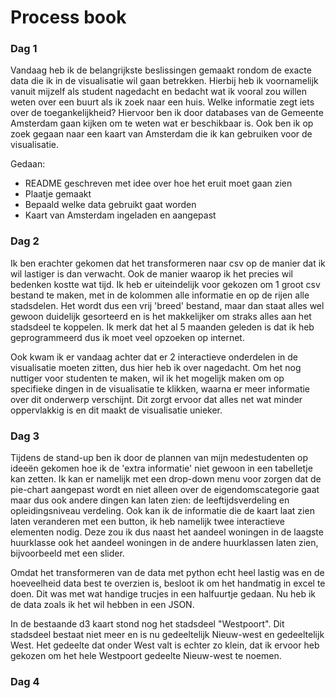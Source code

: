# Process book
### Dag 1
Vandaag heb ik de belangrijkste beslissingen gemaakt rondom de exacte data die ik in de visualisatie wil gaan betrekken. Hierbij heb ik voornamelijk vanuit mijzelf als student nagedacht en bedacht wat ik vooral zou willen weten over een buurt als ik zoek naar een huis. Welke informatie zegt iets over de toegankelijkheid? Hiervoor ben ik door databases van de Gemeente Amsterdam gaan kijken om te weten wat er beschikbaar is. Ook ben ik op zoek gegaan naar een kaart van Amsterdam die ik kan gebruiken voor de visualisatie.

Gedaan:
- README geschreven met idee over hoe het eruit moet gaan zien
- Plaatje gemaakt
- Bepaald welke data gebruikt gaat worden
- Kaart van Amsterdam ingeladen en aangepast

### Dag 2
Ik ben erachter gekomen dat het transformeren naar csv op de manier dat ik wil lastiger is dan verwacht. Ook de manier waarop ik het precies wil bedenken kostte wat tijd. Ik heb er uiteindelijk voor gekozen om 1 groot csv bestand te maken, met in de kolommen alle informatie en op de rijen alle stadsdelen. Het wordt dus een vrij 'breed' bestand, maar dan staat alles wel gewoon duidelijk gesorteerd en is het makkelijker om straks alles aan het stadsdeel te koppelen. Ik merk dat het al 5 maanden geleden is dat ik heb geprogrammeerd dus ik moet veel opzoeken op internet.

Ook kwam ik er vandaag achter dat er 2 interactieve onderdelen in de visualisatie moeten zitten, dus hier heb ik over nagedacht. Om het nog nuttiger voor studenten te maken, wil ik het mogelijk maken om op specifieke dingen in de visualisatie te klikken, waarna er meer informatie over dit onderwerp verschijnt. Dit zorgt ervoor dat alles net wat minder oppervlakkig is en dit maakt de visualisatie unieker.

### Dag 3
Tijdens de stand-up ben ik door de plannen van mijn medestudenten op ideeën gekomen hoe ik de 'extra informatie' niet gewoon in een tabelletje kan zetten. Ik kan er namelijk met een drop-down menu voor zorgen dat de pie-chart aangepast wordt en niet alleen over de eigendomscategorie gaat maar dus ook andere dingen kan laten zien: de leeftijdsverdeling en opleidingsniveau verdeling. Ook kan ik de informatie die de kaart laat zien laten veranderen met een button, ik heb namelijk twee interactieve elementen nodig. Deze zou ik dus naast het aandeel woningen in de laagste huurklasse ook het aandeel woningen in de andere huurklassen laten zien, bijvoorbeeld met een slider.

Omdat het transformeren van de data met python echt heel lastig was en de hoeveelheid data best te overzien is, besloot ik om het handmatig in excel te doen. Dit was met wat handige trucjes in een halfuurtje gedaan. Nu heb ik de data zoals ik het wil hebben in een JSON.

In de bestaande d3 kaart stond nog het stadsdeel "Westpoort". Dit stadsdeel bestaat niet meer en is nu gedeeltelijk Nieuw-west en gedeeltelijk West. Het gedeelte dat onder West valt is echter zo klein, dat ik ervoor heb gekozen om het hele Westpoort gedeelte Nieuw-west te noemen.

### Dag 4
